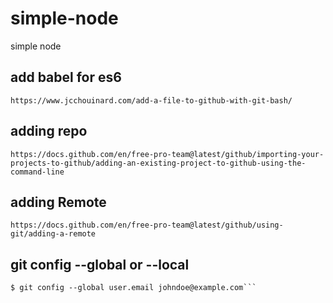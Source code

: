 # simple-node
simple node

## add babel for es6

```https://www.jcchouinard.com/add-a-file-to-github-with-git-bash/```


## adding repo

```https://docs.github.com/en/free-pro-team@latest/github/importing-your-projects-to-github/adding-an-existing-project-to-github-using-the-command-line```


## adding Remote
```https://docs.github.com/en/free-pro-team@latest/github/using-git/adding-a-remote```

## git config --global or --local

``` git config --global user.name "John Doe"
$ git config --global user.email johndoe@example.com```
